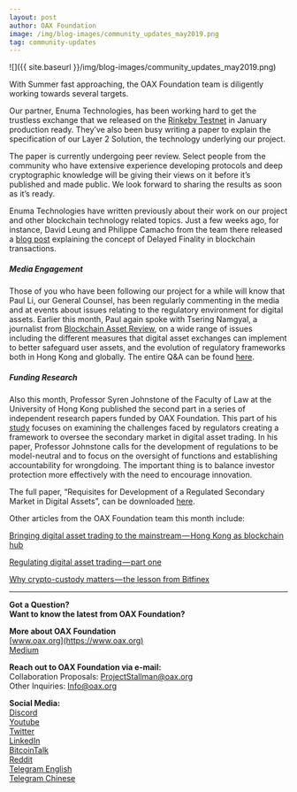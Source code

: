 ```yaml
---
layout: post
author: OAX Foundation
image: /img/blog-images/community_updates_may2019.png
tag: community-updates
---
```


![]({{ site.baseurl }}/img/blog-images/community_updates_may2019.png)

With Summer fast approaching, the OAX Foundation team is diligently working towards several targets.

Our partner, Enuma Technologies, has been working hard to get the trustless exchange that we released on the [Rinkeby Testnet](https://medium.com/@OAX_Foundation/oax-reaches-major-technology-milestone-now-its-time-to-partner-up-20aaee18ddcd) in January production ready. They’ve also been busy writing a paper to explain the specification of our Layer 2 Solution, the technology underlying our project.

The paper is currently undergoing peer review. Select people from the community who have extensive experience developing protocols and deep cryptographic knowledge will be giving their views on it before it’s published and made public. We look forward to sharing the results as soon as it’s ready.

Enuma Technologies have written previously about their work on our project and other blockchain technology related topics. Just a few weeks ago, for instance, David Leung and Philippe Camacho from the team there released a [blog post](https://blog.enuma.io/update/2019/05/14/understanding-off-chain-delayed-finality.html) explaining the concept of Delayed Finality in blockchain transactions.

##### **Media Engagement**  
Those of you who have been following our project for a while will know that Paul Li, our General Counsel, has been regularly commenting in the media and at events about issues relating to the regulatory environment for digital assets. Earlier this month, Paul again spoke with Tsering Namgyal, a journalist from [Blockchain Asset Review](http://www.blockchainassetreview.com), on a wide range of issues including the different measures that digital asset exchanges can implement to better safeguard user assets, and the evolution of regulatory frameworks both in Hong Kong and globally. The entire Q&A can be found [here](http://blockchainassetreview.com/qa-paul-li-general-counsel-of-hk-based-oax-foundation-on-regulations-and-crypto-exchanges/).

##### **Funding Research**  
Also this month, Professor Syren Johnstone of the Faculty of Law at the University of Hong Kong published the second part in a series of independent research papers funded by OAX Foundation. This part of his [study](https://medium.com/@OAX_Foundation/new-paper-from-hku-professor-sets-out-requirements-for-the-development-of-a-regulated-secondary-e1feca81f57) focuses on examining the challenges faced by regulators creating a framework to oversee the secondary market in digital asset trading. In his paper, Professor Johnstone calls for the development of regulations to be model-neutral and to focus on the oversight of functions and establishing accountability for wrongdoing. The important thing is to balance investor protection more effectively with the need to encourage innovation.

The full paper, “Requisites for Development of a Regulated Secondary Market in Digital Assets”, can be downloaded [here](https://ssrn.com/abstract=3379623). 

Other articles from the OAX Foundation team this month include: 

[Bringing digital asset trading to the mainstream — Hong Kong as blockchain hub](https://medium.com/@OAX_Foundation/bringing-digital-asset-trading-to-mainstream-hong-kong-as-blockchain-hub-78ad5b81bc3b)

[Regulating digital asset trading — part one](https://medium.com/@OAX_Foundation/regulating-digital-asset-trading-part-one-aa49d1170621)

[Why crypto-custody matters — the lesson from Bitfinex](https://medium.com/@OAX_Foundation/why-crypto-custody-matters-the-lesson-from-bitfinex-b65fc6d6cc42)

---

**Got a Question?**  
**Want to know the latest from OAX Foundation?**  

**More about OAX Foundation**  
[www.oax.org](https://www.oax.org)  
[Medium](https://medium.com/@OAX_Foundation)  

**Reach out to OAX Foundation via e-mail:**  
Collaboration Proposals: [ProjectStallman@oax.org](mailto:ProjectStallman@oax.org)  
Other Inquiries: [Info@oax.org](mailto:Info@oax.org)  

**Social Media:**  
[Discord](https://discordapp.com/invite/ZH5YHkb)  
[Youtube](https://bit.ly/2Bvsk73)  
[Twitter](https://twitter.com/OAX_Foundation)  
[LinkedIn](https://www.linkedin.com/company/oax-foundation/)  
[BitcoinTalk](http://bitcointalk.org/index.php?topic=1943946)  
[Reddit](https://www.reddit.com/r/OpenANX/)  
[Telegram English](https://t.me/openanxteam)  
[Telegram Chinese](https://t.me/oax_cn)  
